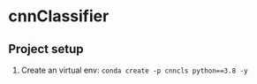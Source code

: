 # cnnClassifier

## Project setup 

1. Create an virtual env: `conda create -p cnncls python==3.8 -y`


